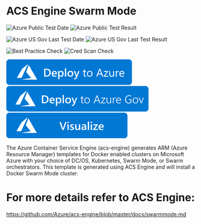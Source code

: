# ACS Engine Swarm Mode

![Azure Public Test Date](https://azurequickstartsservice.blob.core.windows.net/badges/101-acsengine-swarmmode/PublicLastTestDate.svg)
![Azure Public Test Result](https://azurequickstartsservice.blob.core.windows.net/badges/101-acsengine-swarmmode/PublicDeployment.svg)

![Azure US Gov Last Test Date](https://azurequickstartsservice.blob.core.windows.net/badges/101-acsengine-swarmmode/FairfaxLastTestDate.svg)
![Azure US Gov Last Test Result](https://azurequickstartsservice.blob.core.windows.net/badges/101-acsengine-swarmmode/FairfaxDeployment.svg)

![Best Practice Check](https://azurequickstartsservice.blob.core.windows.net/badges/101-acsengine-swarmmode/BestPracticeResult.svg)
![Cred Scan Check](https://azurequickstartsservice.blob.core.windows.net/badges/101-acsengine-swarmmode/CredScanResult.svg)

[![Deploy To Azure](https://raw.githubusercontent.com/Azure/azure-quickstart-templates/master/1-CONTRIBUTION-GUIDE/images/deploytoazure.svg?sanitize=true)](https://portal.azure.com/#create/Microsoft.Template/uri/https%3A%2F%2Fraw.githubusercontent.com%2FAzure%2Fazure-quickstart-templates%2Fmaster%2F101-acsengine-swarmmode%2Fazuredeploy.json)
[![Deploy To Azure US Gov](https://raw.githubusercontent.com/Azure/azure-quickstart-templates/master/1-CONTRIBUTION-GUIDE/images/deploytoazuregov.svg?sanitize=true)](https://portal.azure.us/#create/Microsoft.Template/uri/https%3A%2F%2Fraw.githubusercontent.com%2FAzure%2Fazure-quickstart-templates%2Fmaster%2F101-acsengine-swarmmode%2Fazuredeploy.json)
[![Visualize](https://raw.githubusercontent.com/Azure/azure-quickstart-templates/master/1-CONTRIBUTION-GUIDE/images/visualizebutton.svg?sanitize=true)](http://armviz.io/#/?load=https%3A%2F%2Fraw.githubusercontent.com%2FAzure%2Fazure-quickstart-templates%2Fmaster%2F101-acsengine-swarmmode%2Fazuredeploy.json)

The Azure Container Service Engine (acs-engine) generates ARM (Azure Resource Manager) templates for Docker enabled clusters on Microsoft Azure with your choice of DC/OS, Kubernetes, Swarm Mode, or Swarm orchestrators. This template is generated using ACS Engine and will install a Docker Swarm Mode cluster.

# For more details refer to ACS Engine: 

https://github.com/Azure/acs-engine/blob/master/docs/swarmmode.md
